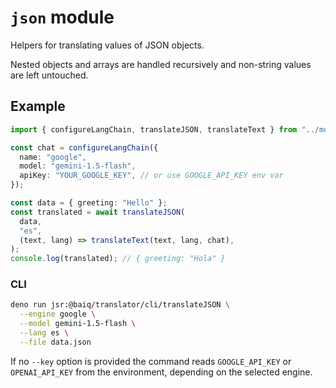 # `json` module

Helpers for translating values of JSON objects.

Nested objects and arrays are handled recursively and non-string values are left
untouched.

## Example

```ts
import { configureLangChain, translateJSON, translateText } from "../mod.ts";

const chat = configureLangChain({
  name: "google",
  model: "gemini-1.5-flash",
  apiKey: "YOUR_GOOGLE_KEY", // or use GOOGLE_API_KEY env var
});

const data = { greeting: "Hello" };
const translated = await translateJSON(
  data,
  "es",
  (text, lang) => translateText(text, lang, chat),
);
console.log(translated); // { greeting: "Hola" }
```

### CLI

```sh
deno run jsr:@baiq/translator/cli/translateJSON \
  --engine google \
  --model gemini-1.5-flash \
  --lang es \
  --file data.json
```

If no `--key` option is provided the command reads `GOOGLE_API_KEY` or
`OPENAI_API_KEY` from the environment, depending on the selected engine.
